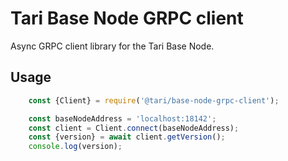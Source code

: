 # Tari Base Node GRPC client

Async GRPC client library for the Tari Base Node.

## Usage

```javascript
    const {Client} = require('@tari/base-node-grpc-client');

    const baseNodeAddress = 'localhost:18142';
    const client = Client.connect(baseNodeAddress);
    const {version} = await client.getVersion();
    console.log(version);
```
